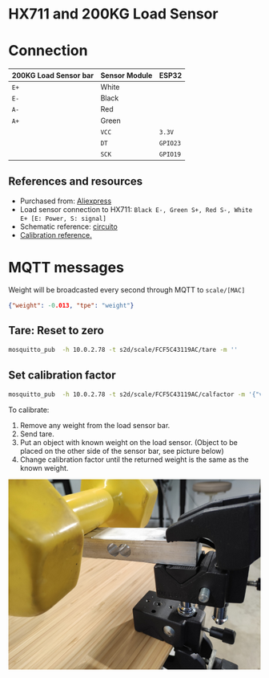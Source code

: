 # HX711 and 200KG Load Sensor

# Connection

| 200KG Load Sensor bar | Sensor Module | ESP32    |
| -------               | ----          | ------   |
| `E+`                  | White         |          |
| `E-`                  | Black         |          |
| `A-`                  | Red           |          |
| `A+`                  | Green         |          |
|                       | `VCC`         | `3.3V`   |
|                       | `DT`          | `GPIO23` |
|                       | `SCK`         | `GPIO19` |




## References and resources

- Purchased from: [Aliexpress](https://www.aliexpress.com/item/32861486196.html?spm=a2g0s.9042311.0.0.47be4c4dC2TPcN)
- Load sensor connection to HX711: `Black E-, Green S+, Red S-, White E+ [E: Power, S: signal]`
- Schematic reference: [circuito](https://www.circuito.io/app?components=513,13879,360217)
- [Calibration reference.](https://circuits4you.com/2016/11/25/hx711-arduino-load-cell)


# MQTT messages

Weight will be broadcasted every second through MQTT to `scale/[MAC] `

```json
{"weight": -0.013, "tpe": "weight"}
```

## Tare: Reset to zero

```bash
mosquitto_pub  -h 10.0.2.78 -t s2d/scale/FCF5C43119AC/tare -m ''
```

## Set calibration factor

```bash
mosquitto_pub  -h 10.0.2.78 -t s2d/scale/FCF5C43119AC/calfactor -m '{"val":19650.0,"persist":false}'
```

To calibrate:

1. Remove any weight from the load sensor bar.
2. Send tare.
3. Put an object with known weight on the load sensor. (Object to be placed on the other side of the sensor bar, see picture below)
4. Change calibration factor until the returned weight is the same as the known weight.

![Calibration](calibration.jpg)
